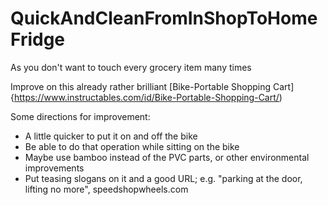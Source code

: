 # QuickAndCleanFromInShopToHomeFridge
As you don't want to touch every grocery item many times

Improve on this already rather brilliant [Bike-Portable Shopping Cart]{https://www.instructables.com/id/Bike-Portable-Shopping-Cart/)

Some directions for improvement:
- A little quicker to put it on and off the bike
- Be able to do that operation while sitting on the bike
- Maybe use bamboo instead of the PVC parts, or other environmental improvements
- Put teasing slogans on it and a good URL; e.g. "parking at the door, lifting no more", speedshopwheels.com
